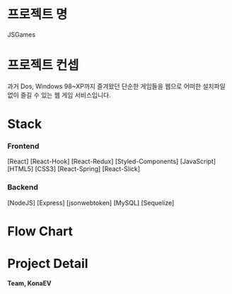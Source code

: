 # 프로젝트 명

JSGames

# 프로젝트 컨셉

과거 Dos, Windows 98~XP까지 즐겨왔던 단순한 게임들을 웹으로 어떠한 설치파일 없이 즐길 수 있는 웹 게임 서비스입니다.

# Stack

### Frontend
 [React]
 [React-Hook]
 [React-Redux]
 [Styled-Components]
 [JavaScript]
 [HTML5]
 [CSS3]
 [React-Spring]
 [React-Slick]

### Backend
 [NodeJS]
 [Express]
 [jsonwebtoken]
 [MySQL]
 [Sequelize]
 
# Flow Chart

# Project Detail

**Team, KonaEV**
